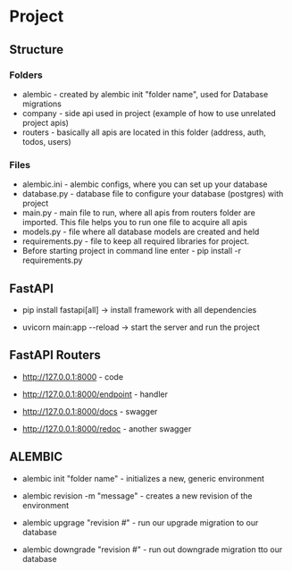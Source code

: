 # Project
## Structure
### Folders 

 - alembic - created by alembic init "folder name", used for Database migrations
 - company - side api used in project (example of how to use unrelated project apis)
 - routers - basically all apis are located in this folder (address, auth, todos, users)
### Files

- alembic.ini - alembic configs, where you can set up your database
- database.py - database file to configure your database (postgres) with project
- main.py - main file to run, where all apis from routers folder are imported. This file helps you to run one file to acquire all apis
- models.py - file where all database models are created and held
- requirements.py - file to keep all required libraries for project. 
- Before starting project in command line enter - pip install -r requirements.py



## FastAPI

* pip install fastapi[all] -> install framework with all dependencies

* uvicorn main:app --reload -> start the server and run the project



## FastAPI Routers

* http://127.0.0.1:8000 - code

* http://127.0.0.1:8000/endpoint - handler

* http://127.0.0.1:8000/docs - swagger

* http://127.0.0.1:8000/redoc - another swagger



## ALEMBIC 
* alembic init "folder name" - initializes a new, generic environment

* alembic revision -m "message"  - creates a new revision of the environment

* alembic upgrage "revision #" - run our upgrade migration to our database

* alembic downgrade "revision #" - run out downgrade migration tto our database